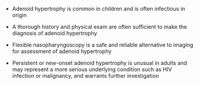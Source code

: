 - Adenoid hypertrophy is common in children and is often infectious in origin

- A thorough history and physical exam are often sufficient to make the diagnosis of adenoid hypertrophy

- Flexible nasopharyngoscopy is a safe and reliable alternative to imaging for assessment of adenoid hypertrophy

- Persistent or new-onset adenoid hypertrophy is unusual in adults and may represent a more serious underlying condition such as HIV infection or malignancy, and warrants further investigation